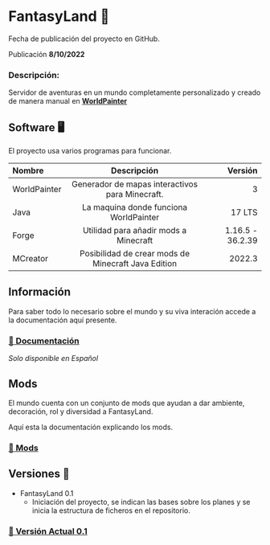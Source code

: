 # FantasyLand 🍄

Fecha de publicación del proyecto en GitHub.

Publicación **8/10/2022**

### Descripción:

Servidor de aventuras en un mundo completamente personalizado y creado de manera manual en [**WorldPainter**](https://www.worldpainter.net/)

## Software 🖥️

El proyecto usa varios programas para funcionar.

| Nombre | Descripción | Versión |
|:------------|:-------------:|-------------:|
| WorldPainter     |   Generador de mapas interactivos para Minecraft.    |        3|
| Java     |    La maquina donde funciona WorldPainter     |          17 LTS |
| Forge | Utilidad para añadir mods a Minecraft | 1.16.5 - 36.2.39 |
| MCreator | Posibilidad de crear mods de Minecraft Java Edition | 2022.3

## Información

Para saber todo lo necesario sobre el mundo y su viva interación accede a la documentación aquí presente.

### [🔗 Documentación](documentation/main.md)

*Solo disponible en Español*

## Mods

El mundo cuenta con un conjunto de mods que ayudan a dar ambiente, decoración, rol y diversidad a FantasyLand.

Aquí esta la documentación explicando los mods.

### [🔗 Mods](documentation/main.md)

## Versiones 💾

* FantasyLand 0.1
    *  Iniciación del proyecto, se indican las bases sobre los planes y se inicia la estructura de ficheros en el repositorio.

### [🔗 Versión Actual 0.1](versions/FantasyLand_0.1.md)


